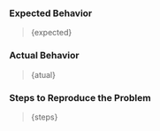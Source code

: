 ### Expected Behavior

> {expected}

### Actual Behavior

> {atual}

### Steps to Reproduce the Problem

> {steps}
